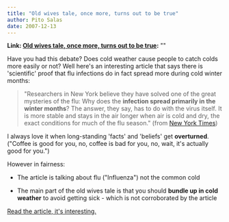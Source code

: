 ```yaml
---
title: "Old wives tale, once more, turns out to be true"
author: Pito Salas
date: 2007-12-13
---
```


**Link: [Old wives tale, once more, turns out to be true](None):** ""

Have you had this debate? Does cold weather cause people to catch colds more
easily or not? Well here's an interesting article that says there is
'scientific' proof that flu infections do in fact spread more during cold
winter months:

> "Researchers in New York believe they have solved one of the great mysteries
> of the flu: Why does the **infection spread primarily in the winter
> months**? The answer, they say, has to do with the virus itself. It is more
> stable and stays in the air longer when air is cold and dry, the exact
> conditions for much of the flu season." (from [New York
> Times](<http://www.nytimes.com/2007/12/05/health/research/05flu.html?em&ex=1197090000&en=2b44d54a8b2870e1&ei=5087%0A>))

I always love it when long-standing 'facts' and 'beliefs' get **overturned**.
("Coffee is good for you, no, coffee is bad for you, no, wait, it's actually
good for you.")

However in fairness:

  * The article is talking about flu ("Influenza") not the common cold

  * The main part of the old wives tale is that you should **bundle up in cold weather** to avoid getting sick - which is not corroborated by the article

[Read the article, it's
interesting.](<http://www.nytimes.com/2007/12/05/health/research/05flu.html?em&ex=1197090000&en=2b44d54a8b2870e1&ei=5087%0A>)


